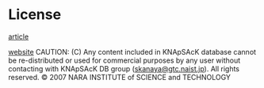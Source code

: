 # License

[article](https://link.springer.com/chapter/10.1007/3-540-29782-0_13)

[website](http://www.knapsackfamily.com/knapsack_core/top.php)
CAUTION: (C) Any content included in KNApSAcK database cannot be re-distributed or used for commercial purposes by any user without contacting with KNApSAcK DB group (skanaya@gtc.naist.jp). 
All rights reserved. © 2007 NARA INSTITUTE of SCIENCE and TECHNOLOGY